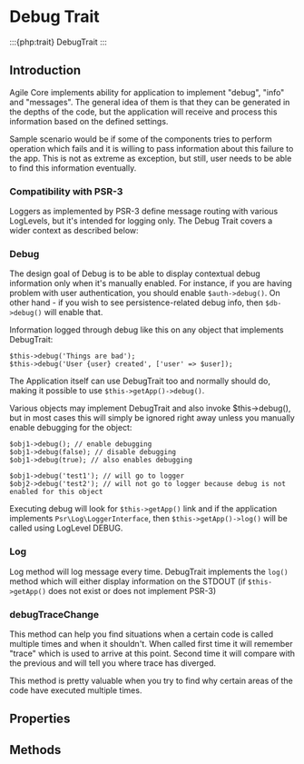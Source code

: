 # Debug Trait

:::{php:trait} DebugTrait
:::

## Introduction

Agile Core implements ability for application to implement "debug", "info" and
"messages". The general idea of them is that they can be generated in the depths
of the code, but the application will receive and process this information based
on the defined settings.

Sample scenario would be if some of the components tries to perform operation
which fails and it is willing to pass information about this failure to the app.
This is not as extreme as exception, but still, user needs to be able to find
this information eventually.

### Compatibility with PSR-3

Loggers as implemented by PSR-3 define message routing with various LogLevels,
but it's intended for logging only. The Debug Trait covers a wider context as
described below:

### Debug

The design goal of Debug is to be able to display contextual debug information
only when it's manually enabled. For instance, if you are having problem with
user authentication, you should enable `$auth->debug()`. On other hand - if
you wish to see persistence-related debug info, then `$db->debug()` will
enable that.

Information logged through debug like this on any object that implements
DebugTrait:

```
$this->debug('Things are bad');
$this->debug('User {user} created', ['user' => $user]);
```

The Application itself can use DebugTrait too and normally should do, making it
possible to use `$this->getApp()->debug()`.

Various objects may implement DebugTrait and also invoke $this->debug(), but in
most cases this will simply be ignored right away unless you manually enable
debugging for the object:

```
$obj1->debug(); // enable debugging
$obj1->debug(false); // disable debugging
$obj1->debug(true); // also enables debugging

$obj1->debug('test1'); // will go to logger
$obj2->debug('test2'); // will not go to logger because debug is not enabled for this object
```

Executing debug will look for `$this->getApp()` link and if the application
implements `Psr\Log\LoggerInterface`, then `$this->getApp()->log()` will be
called using LogLevel DEBUG.

### Log

Log method will log message every time. DebugTrait implements the `log()`
method which will either display information on the STDOUT (if `$this->getApp()`
does not exist or does not implement PSR-3)

### debugTraceChange

This method can help you find situations when a certain code is called multiple
times and when it shouldn't. When called first time it will remember "trace"
which is used to arrive at this point. Second time it will compare with the
previous and will tell you where trace has diverged.

This method is pretty valuable when you try to find why certain areas of the
code have executed multiple times.

## Properties

## Methods
